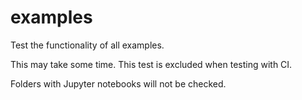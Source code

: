 # examples

Test the functionality of all examples.

This may take some time. This test is excluded when testing with CI.

Folders with Jupyter notebooks will not be checked.
